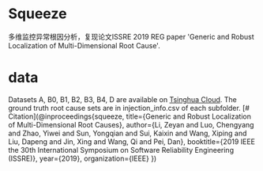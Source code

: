 # Squeeze
多维监控异常根因分析，复现论文ISSRE 2019 REG paper 'Generic and Robust Localization of Multi-Dimensional Root Cause'.
# data
Datasets A, B0, B1, B2, B3, B4, D are available on [Tsinghua Cloud](https://cloud.tsinghua.edu.cn/d/0bc5a68ce2764a0d8215/). The ground truth root cause sets are in injection_info.csv of each subfolder.
[# Citation](@inproceedings{squeeze,
  title={Generic and Robust Localization of Multi-Dimensional Root Causes},
  author={Li, Zeyan and Luo, Chengyang and Zhao, Yiwei and Sun, Yongqian and Sui, Kaixin and Wang, Xiping and Liu, Dapeng and Jin, Xing and Wang, Qi and Pei, Dan},
  booktitle={2019 IEEE the 30th International Symposium on Software Reliability Engineering (ISSRE)},
  year={2019},
  organization={IEEE}
})

